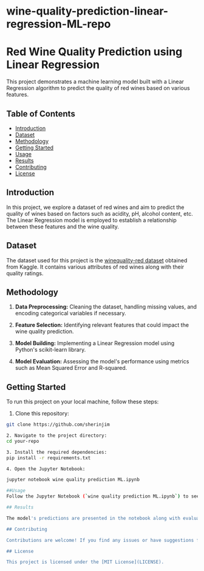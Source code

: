 # wine-quality-prediction-linear-regression-ML-repo
# Red Wine Quality Prediction using Linear Regression

This project demonstrates a machine learning model built with a Linear Regression algorithm to predict the quality of red wines based on various features.

## Table of Contents

- [Introduction](#introduction)
- [Dataset](#dataset)
- [Methodology](#methodology)
- [Getting Started](#getting-started)
- [Usage](#usage)
- [Results](#results)
- [Contributing](#contributing)
- [License](#license)

## Introduction

In this project, we explore a dataset of red wines and aim to predict the quality of wines based on factors such as acidity, pH, alcohol content, etc. The Linear Regression model is employed to establish a relationship between these features and the wine quality.
## Dataset

The dataset used for this project is the [winequality-red dataset](https://www.kaggle.com/uciml/red-wine-quality-cortez-et-al-2009) obtained from Kaggle. It contains various attributes of red wines along with their quality ratings.

## Methodology

1. **Data Preprocessing:** Cleaning the dataset, handling missing values, and encoding categorical variables if necessary.

2. **Feature Selection:** Identifying relevant features that could impact the wine quality prediction.

3. **Model Building:** Implementing a Linear Regression model using Python's scikit-learn library.

4. **Model Evaluation:** Assessing the model's performance using metrics such as Mean Squared Error and R-squared.

## Getting Started

To run this project on your local machine, follow these steps:

1. Clone this repository:
```bash
git clone https://github.com/sherinjim

2. Navigate to the project directory:
cd your-repo

3. Install the required dependencies:
pip install -r requirements.txt

4. Open the Jupyter Notebook:

jupyter notebook wine quality prediction ML.ipynb

##Usage
Follow the Jupyter Notebook (`wine quality prediction ML.ipynb`) to see the step-by-step process of data preprocessing, model building, and evaluation.

## Results

The model's predictions are presented in the notebook along with evaluation metrics. The performance of the model can be assessed using metrics like Mean Squared Error and R-squared.

## Contributing

Contributions are welcome! If you find any issues or have suggestions for improvements, please feel free to open an issue or a pull request.

## License

This project is licensed under the [MIT License](LICENSE).
 
